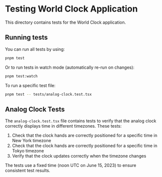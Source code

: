 # Testing World Clock Application

This directory contains tests for the World Clock application.

## Running tests

You can run all tests by using:

```bash
pnpm test
```

Or to run tests in watch mode (automatically re-run on changes):

```bash
pnpm test:watch
```

To run a specific test file:

```bash
pnpm test -- tests/analog-clock.test.tsx
```

## Analog Clock Tests

The `analog-clock.test.tsx` file contains tests to verify that the analog clock correctly displays time in different timezones. These tests:

1. Check that the clock hands are correctly positioned for a specific time in New York timezone
2. Check that the clock hands are correctly positioned for a specific time in Tokyo timezone
3. Verify that the clock updates correctly when the timezone changes

The tests use a fixed time (noon UTC on June 15, 2023) to ensure consistent test results. 